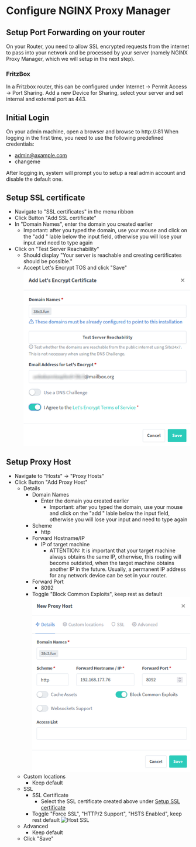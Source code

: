 # Configure NGINX Proxy Manager
## Setup Port Forwarding on your router
On your Router, you need to allow SSL encrypted requests from the internet to pass into your network and be processed by your server (namely NGINX Proxy Manager, which we will setup in the next step). 

### FritzBox
In a Fritzbox router, this can be configured under Internet -> Permit Access -> Port Sharing.
Add a new Device for Sharing, select your server and set internal and external port as 443.

## Initial Login
On your admin machine, open a browser and browse to http://<target machine IP>:81 
When logging in the first time, you need to use the following predefined credentials:
- admin@axample.com
- changeme

After logging in, system will prompt you to setup a real admin account and disable the default one.

## Setup SSL certificate
- Navigate to "SSL certificates" in the menu ribbon
- Click Button "Add SSL certificate"
- In "Domain Names", enter the domain you created earlier
    - Important: after you typed the domain, use your mouse and click on the "add <domain>" lable below the input field, otherwise you will lose your input and need to type again
- Click on "Test Server Reachability"
    - Should display "Your server is reachable and creating certificates should be possible."
    - Accept Let's Encrypt TOS and click "Save"  
        ![Create Certificate](images/NPM_cert.png)

## Setup Proxy Host
- Navigate to "Hosts" -> "Proxy Hosts"
- Click Button "Add Proxy Host"
    - Details
        - Domain Names
            - Enter the domain you created earlier
                - Important: after you typed the domain, use your mouse and click on the "add <domain>" lable below the input field, otherwise you will lose your input and need to type again
        - Scheme
            - http
        - Forward Hostname/IP
            - IP of target machine
                - ATTENTION: It is important that your target machine always obtains the same IP, otherwise, this routing will become outdated, when the target machine obtains another IP in the future. Usually, a permanent IP address for any network device can be set in your router. 
        - Forward Port
            - 8092
        - Toggle "Block Common Exploits", keep rest as default
        ![Host Details](images/NPM_Host_Details.png)
    - Custom locations
        - Keep default
    - SSL
        - SSL Certificate
            - Select the SSL certificate created above under [Setup SSL certificate](#setup-ssl-certificate)
        - Toggle "Force SSL", "HTTP/2 Support", "HSTS Enabled", keep rest default
        ![Host SSL](NPM_Host_SSL.png)
    - Advanced
        - Keep default
    - Click "Save"
